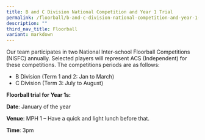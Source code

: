 ```yaml
---
title: B and C Division National Competition and Year 1 Trial
permalink: /floorball/b-and-c-division-national-competition-and-year-1-trial/
description: ""
third_nav_title: Floorball
variant: markdown
---
```

<p>Our team participates in two National Inter-school Floorball Competitions (NISFC) annually. Selected players will represent ACS (Independent) for these competitions. The competitions periods are as follows:</p>
<ul>
<li>B Division (Term 1 and 2: Jan to March)</li>
<li>C Division (Term 3: July to August)</li>
</ul>
<p><strong>Floorball trial for Year 1s:</strong></p>
<p><strong>Date</strong>: January of the year</p>
<p><strong>Venue</strong>: MPH 1 – Have a quick and light lunch before that.</p>
<p><strong>Time</strong>: 3pm</p>